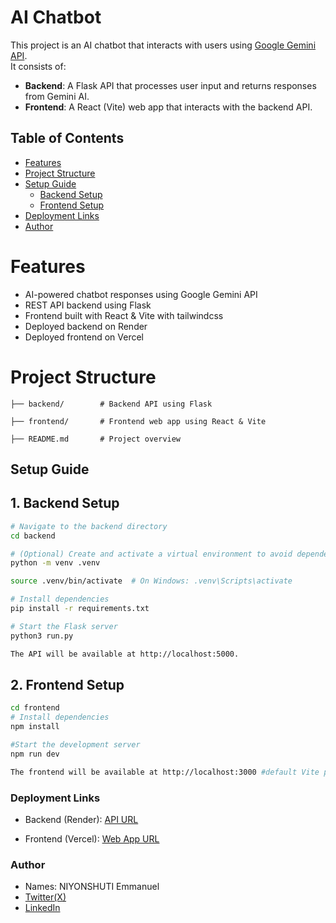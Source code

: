 # AI Chatbot

This project is an AI chatbot that interacts with users using [Google Gemini API](https://ai.google.dev/gemini-api).  
It consists of:
- **Backend**: A Flask API that processes user input and returns responses from Gemini AI.
- **Frontend**: A React (Vite) web app that interacts with the backend API.

## Table of Contents
- [Features](#features)
- [Project Structure](#project-structure)
- [Setup Guide](#setup-guide)
  - [Backend Setup](##1-backend-setup)
  - [Frontend Setup](##2-frontend-setup)
- [Deployment Links](#deployment-links)
- [Author](#author)

# Features
- AI-powered chatbot responses using Google Gemini API
- REST API backend using Flask
- Frontend built with React & Vite with tailwindcss
- Deployed backend on Render
- Deployed frontend on Vercel

# Project Structure
```
├── backend/        # Backend API using Flask

├── frontend/       # Frontend web app using React & Vite

├── README.md       # Project overview
```

## Setup Guide

## **1. Backend Setup**
```sh
# Navigate to the backend directory
cd backend

# (Optional) Create and activate a virtual environment to avoid dependency conflicts
python -m venv .venv

source .venv/bin/activate  # On Windows: .venv\Scripts\activate

# Install dependencies
pip install -r requirements.txt

# Start the Flask server
python3 run.py

The API will be available at http://localhost:5000.

```
## **2. Frontend Setup**
```sh
cd frontend
# Install dependencies
npm install

#Start the development server
npm run dev

The frontend will be available at http://localhost:3000 #default Vite port is 5173, but this project is configured to use 3000 in vite.config.js
```

### Deployment Links
- Backend (Render): [API URL](https://ai-chatbot-backend-evct.onrender.com)

- Frontend (Vercel): [Web App URL](https://chatbot-web-five.vercel.app)

### Author
- Names: NIYONSHUTI Emmanuel
- [Twitter(X)](https://x.com/NIYONSH77028058)
- [LinkedIn](https://www.linkedin.com/in/niyonshuti-emmanuel-82877b285/)